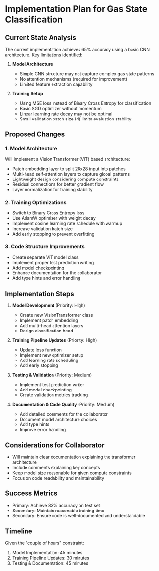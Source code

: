 # Implementation Plan for Gas State Classification

## Current State Analysis
The current implementation achieves 65% accuracy using a basic CNN architecture. Key limitations identified:

1. **Model Architecture**
   - Simple CNN structure may not capture complex gas state patterns
   - No attention mechanisms (required for improvement)
   - Limited feature extraction capability

2. **Training Setup**
   - Using MSE loss instead of Binary Cross Entropy for classification
   - Basic SGD optimizer without momentum
   - Linear learning rate decay may not be optimal
   - Small validation batch size (4) limits evaluation stability

## Proposed Changes

### 1. Model Architecture
Will implement a Vision Transformer (ViT) based architecture:
- Patch embedding layer to split 28x28 input into patches
- Multi-head self-attention layers to capture global patterns
- Lightweight design considering compute constraints
- Residual connections for better gradient flow
- Layer normalization for training stability

### 2. Training Optimizations
- Switch to Binary Cross Entropy loss
- Use AdamW optimizer with weight decay
- Implement cosine learning rate schedule with warmup
- Increase validation batch size
- Add early stopping to prevent overfitting

### 3. Code Structure Improvements
- Create separate ViT model class
- Implement proper test prediction writing
- Add model checkpointing
- Enhance documentation for the collaborator
- Add type hints and error handling

## Implementation Steps

1. **Model Development** (Priority: High)
   - Create new VisionTransformer class
   - Implement patch embedding
   - Add multi-head attention layers
   - Design classification head

2. **Training Pipeline Updates** (Priority: High)
   - Update loss function
   - Implement new optimizer setup
   - Add learning rate scheduling
   - Add early stopping

3. **Testing & Validation** (Priority: Medium)
   - Implement test prediction writer
   - Add model checkpointing
   - Create validation metrics tracking

4. **Documentation & Code Quality** (Priority: Medium)
   - Add detailed comments for the collaborator
   - Document model architecture choices
   - Add type hints
   - Improve error handling

## Considerations for Collaborator
- Will maintain clear documentation explaining the transformer architecture
- Include comments explaining key concepts
- Keep model size reasonable for given compute constraints
- Focus on code readability and maintainability

## Success Metrics
- Primary: Achieve 83% accuracy on test set
- Secondary: Maintain reasonable training time
- Secondary: Ensure code is well-documented and understandable

## Timeline
Given the "couple of hours" constraint:
1. Model Implementation: 45 minutes
2. Training Pipeline Updates: 30 minutes
3. Testing & Documentation: 45 minutes